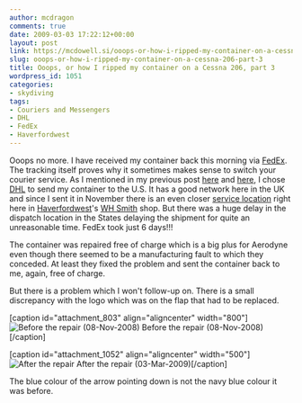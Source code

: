 ```yaml
---
author: mcdragon
comments: true
date: 2009-03-03 17:22:12+00:00
layout: post
link: https://mcdowell.si/ooops-or-how-i-ripped-my-container-on-a-cessna-206-part-3-1051.html
slug: ooops-or-how-i-ripped-my-container-on-a-cessna-206-part-3
title: Ooops, or how I ripped my container on a Cessna 206, part 3
wordpress_id: 1051
categories:
- skydiving
tags:
- Couriers and Messengers
- DHL
- FedEx
- Haverfordwest
---
```


Ooops no more. I have received my container back this morning via [FedEx](http://en.wikipedia.org/wiki/FedEx). The tracking itself proves why it sometimes makes sense to switch your courier service. As I mentioned in my previous post [here](wheres-my-container-825.html) and [here](ooops-or-how-i-ripped-my-container-on-a-cessna-206-2-816.html), I chose [DHL](http://en.wikipedia.org/wiki/DHL) to send my container to the U.S. It has a good network here in the UK and since I sent it in November there is an even closer [service location](http://locator.dpst.dhl.com/Partners/DHL2/Html/Poi.aspx?&GeoFormatIn=3&GeoFormatDatabase=3&Locale=en-GB&Radius=1000000&View=5&Partner=DHL2&SecurityID=C6JTR7rbRcZ4MDDe3uKJbA%3d%3d&Country=GB&BC=DHLGB&LengthUnit=6&Town=haverfordwest&MasterBranchCodes=true#) right here in [Haverfordwest](http://en.wikipedia.org/wiki/Haverfordwest)'s [WH Smith](http://www.whsmithplc.co.uk) shop. But there was a huge delay in the dispatch location in the States delaying the shipment for quite an unreasonable time. FedEx took just 6 days!!!

The container was repaired free of charge which is a big plus for Aerodyne even though there seemed to be a manufacturing fault to which they conceded. At least they fixed the problem and sent the container back to me, again, free of charge.

But there is a problem which I won't follow-up on. There is a small discrepancy with the logo which was on the flap that had to be replaced.

[caption id="attachment_803" align="aligncenter" width="800"]![Before the repair (08-Nov-2008)](https://dwlcvfkt1l4wn.cloudfront.net/2008/11/pa1900221-1.jpg) Before the repair (08-Nov-2008)[/caption]

[caption id="attachment_1052" align="aligncenter" width="500"]![After the repair](https://dwlcvfkt1l4wn.cloudfront.net/2009/03/img_0017_smaller1-1.jpg) After the repair (03-Mar-2009)[/caption]

The blue colour of the arrow pointing down is not the navy blue colour it was before.

